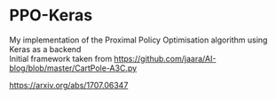 # PPO-Keras
My implementation of the Proximal Policy Optimisation algorithm using Keras as a backend  
Initial framework taken from https://github.com/jaara/AI-blog/blob/master/CartPole-A3C.py

https://arxiv.org/abs/1707.06347
